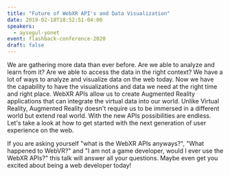 ```yaml
---
title: "Future of WebXR API's and Data Visualization"
date: 2019-02-10T18:52:51-04:00
speakers:
  - aysegul-yonet
event: flashback-conference-2020
draft: false
---
```


We are gathering more data than ever before. Are we able to analyze and learn from it? Are we able to access the data in the right context? We have a lot of ways to analyze and visualize data on the web today. Now we have the capability to have the visualizations and data we need at the right time and right place. WebXR APIs allow us to create Augmented Reality applications that can integrate the virtual data into our world. Unlike Virtual Reality, Augmented Reality doesn't require us to be immersed in a different world but extend real world. With the new APIs possibilities are endless. Let's take a look at how to get started with the next generation of user experience on the web.

If you are asking yourself "what is the WebXR APIs anyways?", "What happened to WebVR?" and "I am not a game developer, would I ever use the WebXR APIs?" this talk will answer all your questions. Maybe even get you excited about being a web developer today!
